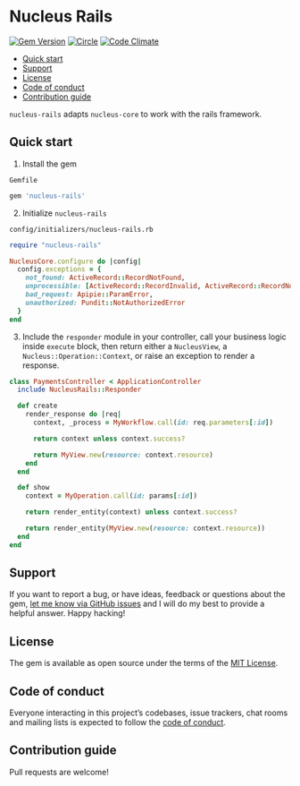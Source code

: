 # Nucleus Rails

[![Gem Version](https://badge.fury.io/rb/nucleus-rails.svg)](https://rubygems.org/gems/nucleus-rails)
[![Circle](https://circleci.com/gh/dodgerogers/nucleus-rails/tree/main.svg?style=shield)](https://app.circleci.com/pipelines/github/dodgerogers/nucleus-rails?branch=main)
[![Code Climate](https://codeclimate.com/github/dodgerogers/nucleus-rails/badges/gpa.svg)](https://codeclimate.com/github/dodgerogers/nucleus-rails)

- [Quick start](#quick-start)
- [Support](#support)
- [License](#license)
- [Code of conduct](#code-of-conduct)
- [Contribution guide](#contribution-guide)

`nucleus-rails` adapts `nucleus-core` to work with the rails framework.

## Quick start

1. Install the gem

`Gemfile`

```ruby
gem 'nucleus-rails'
```

2. Initialize `nucleus-rails`

`config/initializers/nucleus-rails.rb`

```ruby
require "nucleus-rails"

NucleusCore.configure do |config|
  config.exceptions = {
    not_found: ActiveRecord::RecordNotFound,
    unprocessible: [ActiveRecord::RecordInvalid, ActiveRecord::RecordNotSaved],
    bad_request: Apipie::ParamError,
    unauthorized: Pundit::NotAuthorizedError
  }
end
```

3. Include the `responder` module in your controller, call your business logic inside `execute` block, then return either a `NucleusView`, a `Nucleus::Operation::Context`, or raise an exception to render a response.

```ruby
class PaymentsController < ApplicationController
  include NucleusRails::Responder

  def create
    render_response do |req|
      context, _process = MyWorkflow.call(id: req.parameters[:id])

      return context unless context.success?

      return MyView.new(resource: context.resource)
    end
  end

  def show
    context = MyOperation.call(id: params[:id])

    return render_entity(context) unless context.success?

    return render_entity(MyView.new(resource: context.resource))
  end
end
```

## Support

If you want to report a bug, or have ideas, feedback or questions about the gem, [let me know via GitHub issues](https://github.com/dodgerogers/nucleus-rails/issues/new) and I will do my best to provide a helpful answer. Happy hacking!

## License

The gem is available as open source under the terms of the [MIT License](LICENSE.txt).

## Code of conduct

Everyone interacting in this project’s codebases, issue trackers, chat rooms and mailing lists is expected to follow the [code of conduct](CODE_OF_CONDUCT.md).

## Contribution guide

Pull requests are welcome!
